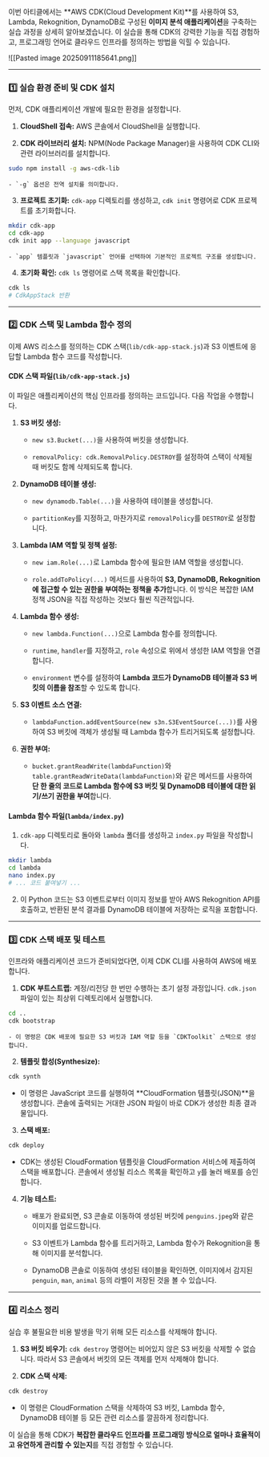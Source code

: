 
이번 아티클에서는 **AWS CDK(Cloud Development Kit)**를 사용하여 S3, Lambda, Rekognition, DynamoDB로 구성된 **이미지 분석 애플리케이션**을 구축하는 실습 과정을 상세히 알아보겠습니다. 이 실습을 통해 CDK의 강력한 기능을 직접 경험하고, 프로그래밍 언어로 클라우드 인프라를 정의하는 방법을 익힐 수 있습니다.

![[Pasted image 20250911185641.png]]

---

### 1️⃣ 실습 환경 준비 및 CDK 설치

먼저, CDK 애플리케이션 개발에 필요한 환경을 설정합니다.

1. **CloudShell 접속:** AWS 콘솔에서 CloudShell을 실행합니다.
    
2. **CDK 라이브러리 설치:** NPM(Node Package Manager)을 사용하여 CDK CLI와 관련 라이브러리를 설치합니다.

```Bash
sudo npm install -g aws-cdk-lib
```
    
    - `-g` 옵션은 전역 설치를 의미합니다.
        
3. **프로젝트 초기화:** `cdk-app` 디렉토리를 생성하고, `cdk init` 명령어로 CDK 프로젝트를 초기화합니다.

```Bash
mkdir cdk-app
cd cdk-app
cdk init app --language javascript
```
    
    - `app` 템플릿과 `javascript` 언어를 선택하여 기본적인 프로젝트 구조를 생성합니다.

4. **초기화 확인:** `cdk ls` 명령어로 스택 목록을 확인합니다.
```Bash
cdk ls
# CdkAppStack 반환
```

---

### 2️⃣ CDK 스택 및 Lambda 함수 정의

이제 AWS 리소스를 정의하는 CDK 스택(`lib/cdk-app-stack.js`)과 S3 이벤트에 응답할 Lambda 함수 코드를 작성합니다.

#### **CDK 스택 파일(`lib/cdk-app-stack.js`)**

이 파일은 애플리케이션의 핵심 인프라를 정의하는 코드입니다. 다음 작업을 수행합니다.

1. **S3 버킷 생성:**
    
    - `new s3.Bucket(...)`을 사용하여 버킷을 생성합니다.
        
    - `removalPolicy: cdk.RemovalPolicy.DESTROY`를 설정하여 스택이 삭제될 때 버킷도 함께 삭제되도록 합니다.
        
2. **DynamoDB 테이블 생성:**
    
    - `new dynamodb.Table(...)`을 사용하여 테이블을 생성합니다.
        
    - `partitionKey`를 지정하고, 마찬가지로 `removalPolicy`를 `DESTROY`로 설정합니다.
        
3. **Lambda IAM 역할 및 정책 설정:**
    
    - `new iam.Role(...)`로 Lambda 함수에 필요한 IAM 역할을 생성합니다.
        
    - `role.addToPolicy(...)` 메서드를 사용하여 **S3, DynamoDB, Rekognition에 접근할 수 있는 권한을 부여하는 정책을 추가**합니다. 이 방식은 복잡한 IAM 정책 JSON을 직접 작성하는 것보다 훨씬 직관적입니다.
        
4. **Lambda 함수 생성:**
    
    - `new lambda.Function(...)`으로 Lambda 함수를 정의합니다.
        
    - `runtime`, `handler`를 지정하고, `role` 속성으로 위에서 생성한 IAM 역할을 연결합니다.
        
    - `environment` 변수를 설정하여 **Lambda 코드가 DynamoDB 테이블과 S3 버킷의 이름을 참조**할 수 있도록 합니다.
        
5. **S3 이벤트 소스 연결:**
    
    - `lambdaFunction.addEventSource(new s3n.S3EventSource(...))`를 사용하여 S3 버킷에 객체가 생성될 때 Lambda 함수가 트리거되도록 설정합니다.
        
6. **권한 부여:**
    
    - `bucket.grantReadWrite(lambdaFunction)`와 `table.grantReadWriteData(lambdaFunction)`와 같은 메서드를 사용하여 **단 한 줄의 코드로 Lambda 함수에 S3 버킷 및 DynamoDB 테이블에 대한 읽기/쓰기 권한을 부여**합니다.
        

#### **Lambda 함수 파일(`lambda/index.py`)**

1. `cdk-app` 디렉토리로 돌아와 `lambda` 폴더를 생성하고 `index.py` 파일을 작성합니다.
    
```Bash
mkdir lambda
cd lambda
nano index.py
# ... 코드 붙여넣기 ...
```
    
2. 이 Python 코드는 S3 이벤트로부터 이미지 정보를 받아 AWS Rekognition API를 호출하고, 반환된 분석 결과를 DynamoDB 테이블에 저장하는 로직을 포함합니다.
    

---

### 3️⃣ CDK 스택 배포 및 테스트

인프라와 애플리케이션 코드가 준비되었다면, 이제 CDK CLI를 사용하여 AWS에 배포합니다.

1. **CDK 부트스트랩:** 계정/리전당 한 번만 수행하는 초기 설정 과정입니다. `cdk.json` 파일이 있는 최상위 디렉토리에서 실행합니다.
    
```Bash
cd ..
cdk bootstrap
```
    
    - 이 명령은 CDK 배포에 필요한 S3 버킷과 IAM 역할 등을 `CDKToolkit` 스택으로 생성합니다.
        
2. **템플릿 합성(Synthesize):**
    
```Bash
cdk synth
```
    
- 이 명령은 JavaScript 코드를 실행하여 **CloudFormation 템플릿(JSON)**을 생성합니다. 콘솔에 출력되는 거대한 JSON 파일이 바로 CDK가 생성한 최종 결과물입니다.
        
3. **스택 배포:**

```Bash
cdk deploy
```
    
- CDK는 생성된 CloudFormation 템플릿을 CloudFormation 서비스에 제출하여 스택을 배포합니다. 콘솔에서 생성될 리소스 목록을 확인하고 `y`를 눌러 배포를 승인합니다.
        
4. **기능 테스트:**
    
    - 배포가 완료되면, S3 콘솔로 이동하여 생성된 버킷에 `penguins.jpeg`와 같은 이미지를 업로드합니다.
        
    - S3 이벤트가 Lambda 함수를 트리거하고, Lambda 함수가 Rekognition을 통해 이미지를 분석합니다.
        
    - DynamoDB 콘솔로 이동하여 생성된 테이블을 확인하면, 이미지에서 감지된 `penguin`, `man`, `animal` 등의 라벨이 저장된 것을 볼 수 있습니다.
        

---

### 4️⃣ 리소스 정리

실습 후 불필요한 비용 발생을 막기 위해 모든 리소스를 삭제해야 합니다.

1. **S3 버킷 비우기:** `cdk destroy` 명령어는 비어있지 않은 S3 버킷을 삭제할 수 없습니다. 따라서 S3 콘솔에서 버킷의 모든 객체를 먼저 삭제해야 합니다.
    
2. **CDK 스택 삭제:**
    
```Bash
cdk destroy
```
    
- 이 명령은 CloudFormation 스택을 삭제하여 S3 버킷, Lambda 함수, DynamoDB 테이블 등 모든 관련 리소스를 깔끔하게 정리합니다.
        

이 실습을 통해 CDK가 **복잡한 클라우드 인프라를 프로그래밍 방식으로 얼마나 효율적이고 유연하게 관리할 수 있는지**를 직접 경험할 수 있습니다.
